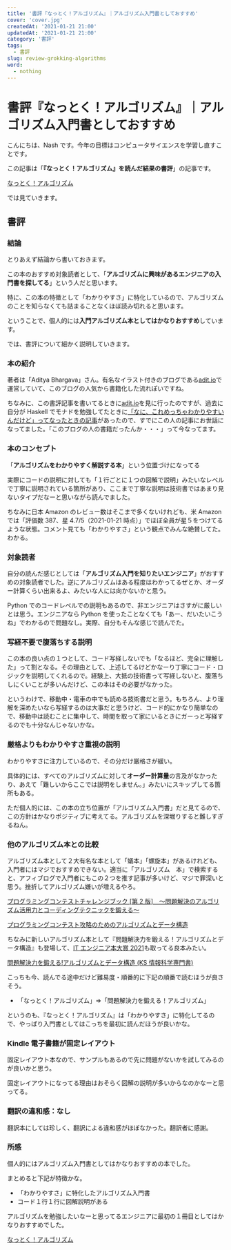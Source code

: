 ```yaml
---
title: '書評『なっとく！アルゴリズム』｜アルゴリズム入門書としておすすめ'
cover: 'cover.jpg'
createdAt: '2021-01-21 21:00'
updatedAt: '2021-01-21 21:00'
category: '書評'
tags:
  - 書評
slug: review-grokking-algorithms
word:
  - nothing
---
```


# 書評『なっとく！アルゴリズム』｜アルゴリズム入門書としておすすめ

こんにちは、Nash です。今年の目標はコンピュータサイエンスを学習し直すことです。

この記事は「**『なっとく！アルゴリズム』を読んだ結果の書評**」の記事です。

<!-- amazon -->

<a href="//af.moshimo.com/af/c/click?a_id=1847646&amp;p_id=170&amp;pc_id=185&amp;pl_id=4062&amp;url=https%3A%2F%2Fwww.amazon.co.jp%2Fdp%2FB01N14WBX3" rel="nofollow" referrerpolicy="no-referrer-when-downgrade"><img src="https://images-fe.ssl-images-amazon.com/images/I/61bXMHbyv3L._SL160_.jpg" alt="" style="border: none;" /><br />なっとく！アルゴリズム</a><img src="//i.moshimo.com/af/i/impression?a_id=1847646&amp;p_id=170&amp;pc_id=185&amp;pl_id=4062" alt="" width="1" height="1" style="border: 0px;" />

<!-- //amazon -->

では見ていきます。

## 書評

### 結論

とりあえず結論から書いておきます。

この本のおすすめ対象読者として、「**アルゴリズムに興味があるエンジニアの入門書を探してる**」という人だと思います。

特に、この本の特徴として「わかりやすさ」に特化しているので、アルゴリズムのことを知らなくても詰まることなくほぼ読み切れると思います。

ということで、個人的には**入門アルゴリズム本としてはかなりおすすめ**しています。

では、書評について細かく説明していきます。

### 本の紹介

著者は「Aditya Bhargava」さん。有名なイラスト付きのブログである[adit.io](https://adit.io)で運営していて、このブログの人気から書籍化した流れぽいですね。

ちなみに、この書評記事を書いてるときに[adit.io](https://adit.io)を見に行ったのですが、過去に自分が Haskell でモナドを勉強してたときに[「なに、これめっちゃわかりやすいんだけど」ってなったときの記事](https://adit.io/posts/2013-04-17-functors,_applicatives,_and_monads_in_pictures.html)があったので、すでにこの人の記事にお世話になってました。「このブログの人の書籍だったんか・・・」って今なってます。

### 本のコンセプト

「**アルゴリズムをわかりやすく解説する本**」という位置づけになってる

実際にコードの説明に対しても「１行ごとに１つの図解で説明」みたいなレベルで丁寧に説明されている箇所があり、ここまで丁寧な説明は技術書ではあまり見ないタイプだなーと思いながら読んでました。

ちなみに日本 Amazon のレビュー数はそこまで多くないけれども、米 Amazon では「評価数 387、星 4.7/5（2021-01-21 時点）」でほぼ全員が星５をつけてるような状態。コメント見ても「わかりやすさ」という観点でみんな絶賛してた。わかる。

### 対象読者

自分の読んだ感じとしては「**アルゴリズム入門を知りたいエンジニア**」がおすすめの対象読者でした。逆にアルゴリズムはある程度はわかってるぜとか、オーダー計算くらい出来るよ、みたいな人には向かないかと思う。

Python でのコードレベルでの説明もあるので、非エンジニアはさすがに厳しいとは思う。エンジニアなら Python を使ったことなくても「あー、だいたいこうね」でわかるので問題なし。実際、自分もそんな感じで読んでた。

### 写経不要で腹落ちする説明

この本の良い点の１つとして、コード写経しないでも「なるほど、完全に理解した」って割となる。その理由として、上述してるけどかなーり丁寧にコード・ロジックを説明してくれるので。経験上、大抵の技術書って写経しないと、腹落ちしにくいことが多いんだけど、この本はその必要がなかった。

というわけで、移動中・電車の中でも読める技術書だと思う。もちろん、より理解を深めたいなら写経するのは大事だと思うけど、コード的にかなり簡単なので、移動中は読むことに集中して、時間を取って家にいるときにガーっと写経するのでも十分なんじゃないかな。

### 厳格よりもわかりやすさ重視の説明

わかりやすさに注力しているので、その分だけ厳格さが緩い。

具体的には、すべてのアルゴリズムに対して**オーダー計算量**の言及がなかったり、あえて「難しいからここでは説明をしません。」みたいにスキップしてる箇所もある。

ただ個人的には、この本の立ち位置が「アルゴリズム入門書」だと見てるので、この方針はかなりポジティブに考えてる。アルゴリズムを深堀りすると難しすぎるねん。

### 他のアルゴリズム本との比較

アルゴリズム本として２大有名な本として「蟻本」「螺旋本」があるけれども、入門者にはマジでおすすめできない。適当に「アルゴリズム　本」で検索すると、アフィブログで入門者にもこの２つを推す記事が多いけど、マジで罪深いと思う。挫折してアルゴリズム嫌いが増えるやろ。

<!-- 蟻 -->

<a href="//af.moshimo.com/af/c/click?a_id=1847646&amp;p_id=170&amp;pc_id=185&amp;pl_id=4062&amp;url=https%3A%2F%2Fwww.amazon.co.jp%2Fdp%2FB00CY9256C" rel="nofollow" referrerpolicy="no-referrer-when-downgrade"><img src="https://images-fe.ssl-images-amazon.com/images/I/41oruV+aJIL._SL160_.jpg" alt="" style="border: none;" /><br />プログラミングコンテストチャレンジブック [第 2 版]　～問題解決のアルゴリズム活用力とコーディングテクニックを鍛える～</a><img src="//i.moshimo.com/af/i/impression?a_id=1847646&amp;p_id=170&amp;pc_id=185&amp;pl_id=4062" alt="" width="1" height="1" style="border: 0px;" />

<!--  -->

<!-- 螺旋 -->

<a href="//af.moshimo.com/af/c/click?a_id=1847646&amp;p_id=170&amp;pc_id=185&amp;pl_id=4062&amp;url=https%3A%2F%2Fwww.amazon.co.jp%2Fdp%2FB00U5MVXZO" rel="nofollow" referrerpolicy="no-referrer-when-downgrade"><img src="https://images-fe.ssl-images-amazon.com/images/I/51GbST65OIL._SL160_.jpg" alt="" style="border: none;" /><br />プログラミングコンテスト攻略のためのアルゴリズムとデータ構造</a><img src="//i.moshimo.com/af/i/impression?a_id=1847646&amp;p_id=170&amp;pc_id=185&amp;pl_id=4062" alt="" width="1" height="1" style="border: 0px;" />

<!--  -->

ちなみに新しいアルゴリズム本として『問題解決力を鍛える！アルゴリズムとデータ構造』も登場して、[IT エンジニア本大賞 2021](https://www.shoeisha.co.jp/campaign/award/2021/result)も取ってる良本みたい。

<!--  -->

<a href="//af.moshimo.com/af/c/click?a_id=1847646&amp;p_id=170&amp;pc_id=185&amp;pl_id=4062&amp;url=https%3A%2F%2Fwww.amazon.co.jp%2Fdp%2F4065128447" rel="nofollow" referrerpolicy="no-referrer-when-downgrade"><img src="https://images-fe.ssl-images-amazon.com/images/I/51OK2x1LvbL._SL160_.jpg" alt="" style="border: none;" /><br />問題解決力を鍛える!アルゴリズムとデータ構造 (KS 情報科学専門書)</a><img src="//i.moshimo.com/af/i/impression?a_id=1847646&amp;p_id=170&amp;pc_id=185&amp;pl_id=4062" alt="" width="1" height="1" style="border: 0px;" />

<!--  -->

こっちも今、読んでる途中だけど難易度・順番的に下記の順番で読むほうが良さそう。

- 「なっとく！アルゴリズム」⇒「問題解決力を鍛える！アルゴリズム」

というのも、『なっとく！アルゴリズム』は「わかりやすさ」に特化してるので、やっぱり入門書としてはこっちを最初に読んだほうが良いかな。

### Kindle 電子書籍が固定レイアウト

固定レイアウト本なので、サンプルもあるので先に問題がないかを試してみるのが良いかと思う。

固定レイアウトになってる理由はおそらく図解の説明が多いからなのかなーと思ってる。

### 翻訳の違和感：なし

翻訳本にしては珍しく、翻訳による違和感がほぼなかった。翻訳者に感謝。

### 所感

個人的にはアルゴリズム入門書としてはかなりおすすめの本でした。

まとめると下記が特徴かな。

- 「わかりやすさ」に特化したアルゴリズム入門書
- コード１行１行に図解説明がある

アルゴリズムを勉強したいなーと思ってるエンジニアに最初の１冊目としてはかなりおすすめでした。

<!-- amazon -->

<a href="//af.moshimo.com/af/c/click?a_id=1847646&amp;p_id=170&amp;pc_id=185&amp;pl_id=4062&amp;url=https%3A%2F%2Fwww.amazon.co.jp%2Fdp%2FB01N14WBX3" rel="nofollow" referrerpolicy="no-referrer-when-downgrade"><img src="https://images-fe.ssl-images-amazon.com/images/I/61bXMHbyv3L._SL160_.jpg" alt="" style="border: none;" /><br />なっとく！アルゴリズム</a><img src="//i.moshimo.com/af/i/impression?a_id=1847646&amp;p_id=170&amp;pc_id=185&amp;pl_id=4062" alt="" width="1" height="1" style="border: 0px;" />

<!--  -->
